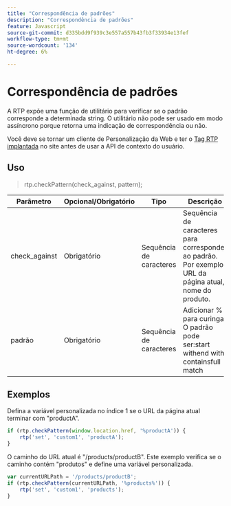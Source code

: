 ```yaml
---
title: "Correspondência de padrões"
description: "Correspondência de padrões"
feature: Javascript
source-git-commit: d335bdd9f939c3e557a557b43fb3f33934e13fef
workflow-type: tm+mt
source-wordcount: '134'
ht-degree: 6%

---
```



# Correspondência de padrões

A RTP expõe uma função de utilitário para verificar se o padrão corresponde a determinada string. O utilitário não pode ser usado em modo assíncrono porque retorna uma indicação de correspondência ou não.

Você deve se tornar um cliente de Personalização da Web e ter o [Tag RTP implantada](https://experienceleague.adobe.com/en/docs/marketo/using/product-docs/web-personalization/rtp-tag-implementation/deploy-the-rtp-javascript) no site antes de usar a API de contexto do usuário.

## Uso

> rtp.checkPattern(check_against, pattern);

| Parâmetro | Opcional/Obrigatório | Tipo | Descrição |
|---|---|---|---|
| check_against | Obrigatório | Sequência de caracteres | Sequência de caracteres para corresponder ao padrão. Por exemplo: URL da página atual, nome do produto. |
| padrão | Obrigatório | Sequência de caracteres | Adicionar % para curinga. O padrão pode ser:start withend with containsfull match |


## Exemplos

Defina a variável personalizada no índice 1 se o URL da página atual terminar com &quot;productA&quot;.

```javascript
if (rtp.checkPattern(window.location.href, '%productA')) {
    rtp('set', 'custom1', 'productA');
}
```

O caminho do URL atual é &quot;/products/productB&quot;. Este exemplo verifica se o caminho contém &quot;produtos&quot; e define uma variável personalizada.

```javascript
var currentURLPath = '/products/productB';
if (rtp.checkPattern(currentURLPath, '%products%')) {
    rtp('set', 'custom1', 'products');
}
```
